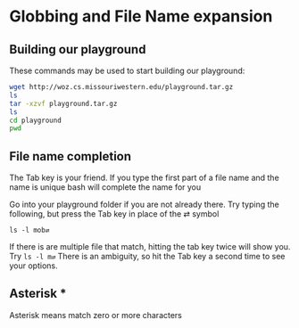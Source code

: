 # Globbing and File Name expansion

## Building our playground

These commands may be used to start building our playground:

```bash
wget http://woz.cs.missouriwestern.edu/playground.tar.gz
ls
tar -xzvf playground.tar.gz
ls
cd playground
pwd
```

## File name completion

The Tab key is your friend.  If you type the first part of a file name and the name is unique bash will complete the name for you

Go into your playground folder if you are not already there. Try typing the following, but press the Tab key in place of the ⇄ symbol

```
ls -l mob⇄
```
If there is are multiple file that match, hitting the tab key twice will show you.  Try ```ls -l m⇄```  There is an ambiguity, so hit the Tab key a second time to see your options.

## Asterisk *

Asterisk means match zero or more characters
